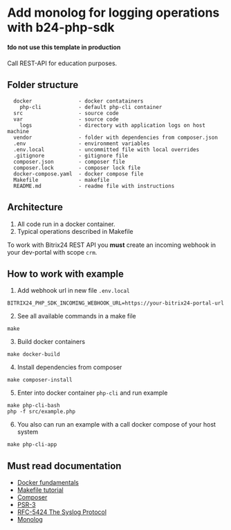 # Add monolog for logging operations with b24-php-sdk 

**❗do not use this template in production**

Call REST-API for education purposes.

## Folder structure
```
  docker               - docker contatainers
    php-cli            - default php-cli container
  src                  - source code
  var                  - source code
    logs               - directory with application logs on host machine
  vendor               - folder with dependencies from composer.json  
  .env                 - environment variables
  .env.local           - uncommitted file with local overrides  
  .gitignore           - gitignore file
  composer.json        - composer file
  composer.lock        - composer lock file
  docker-compose.yaml  - docker compose file
  Makefile             - makefile
  README.md            - readme file with instructions    
```
## Architecture
1. All code run in a docker container.
2. Typical operations described in Makefile

To work with Bitrix24 REST API you **must** create an incoming webhook in your dev-portal with scope `crm`.

## How to work with example

1. Add webhook url in new file `.env.local`
```
BITRIX24_PHP_SDK_INCOMING_WEBHOOK_URL=https://your-bitrix24-portal-url
```
2. See all available commands in a make file
```shell
make
```
3. Build docker containers
```shell
make docker-build
```
4. Install dependencies from composer
```shell
make composer-install
```

5. Enter into docker container `php-cli` and run example
```shell
make php-cli-bash
php -f src/example.php
```

6. You also can run an example with a call docker compose of your host system
```shell
make php-cli-app
```

## Must read documentation
- [Docker fundamentals](https://docs.docker.com/get-started/introduction/)
- [Makefile tutorial](https://makefiletutorial.com/#getting-started)
- [Composer](https://getcomposer.org/doc/)
- [PSR-3](https://www.php-fig.org/psr/psr-3/)
- [RFC-5424 The Syslog Protocol](https://datatracker.ietf.org/doc/html/rfc5424)
- [Monolog](https://github.com/Seldaek/monolog)
